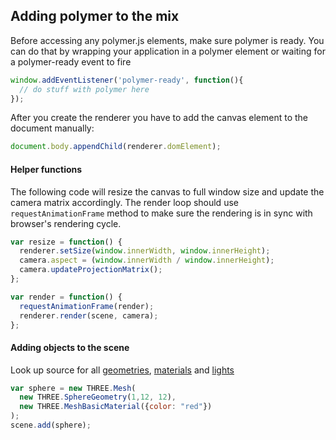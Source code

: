 ## Adding polymer to the mix
Before accessing any polymer.js elements, make sure polymer is ready. You can do that by wrapping your application in a polymer element or waiting for a polymer-ready event to fire
```javascript
window.addEventListener('polymer-ready', function(){
  // do stuff with polymer here
});
```
After you create the renderer you have to add the canvas element to the document manually:
```javascript
document.body.appendChild(renderer.domElement);
```
#### Helper functions
The following code will resize the canvas to full window size and update the camera matrix accordingly.
The render loop should use `requestAnimationFrame` method to make sure the rendering is in sync with browser's rendering cycle.
```javascript
var resize = function() {
  renderer.setSize(window.innerWidth, window.innerHeight);
  camera.aspect = (window.innerWidth / window.innerHeight);
  camera.updateProjectionMatrix();
};

var render = function() {
  requestAnimationFrame(render);
  renderer.render(scene, camera);
};
```
#### Adding objects to the scene
Look up source for all [geometries](https://github.com/mrdoob/three.js/tree/master/src/extras/geometries), [materials](https://github.com/mrdoob/three.js/tree/master/src/materials) and [lights](https://github.com/mrdoob/three.js/tree/master/src/lights)
```javascript
var sphere = new THREE.Mesh(
  new THREE.SphereGeometry(1,12, 12),
  new THREE.MeshBasicMaterial({color: "red"})
);
scene.add(sphere);
```

